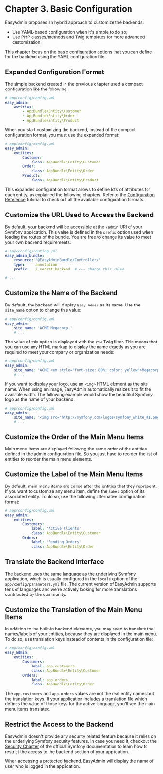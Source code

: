 Chapter 3. Basic Configuration
==============================

EasyAdmin proposes an hybrid approach to customize the backends:

  * Use YAML-based configuration when it's simple to do so;
  * Use PHP classes/methods and Twig templates for more advanced customization.

This chapter focus on the basic configuration options that you can define for
the backend using the YAML configuration file.

Expanded Configuration Format
-----------------------------

The simple backend created in the previous chapter used a compact configuration
like the following:

```yaml
# app/config/config.yml
easy_admin:
    entities:
        - AppBundle\Entity\Customer
        - AppBundle\Entity\Order
        - AppBundle\Entity\Product
```

When you start customizing the backend, instead of the compact configuration
format, you must use the expanded format:

```yaml
# app/config/config.yml
easy_admin:
    entities:
        Customer:
            class: AppBundle\Entity\Customer
        Order:
            class: AppBundle\Entity\Order
        Product:
            class: AppBundle\Entity\Product
```

This expanded configuration format allows to define lots of attributes for each
entity, as explained the following chapters. Refer to the [Configuration Reference]()
tutorial to check out all the available configuration formats.

Customize the URL Used to Access the Backend
--------------------------------------------

By default, your backend will be accessible at the `/admin` URI of your Symfony
application. This value is defined in the `prefix` option used when loading
the routes of the bundle. You are free to change its value to meet your own
backend requirements:

```yaml
# app/config/routing.yml
easy_admin_bundle:
    resource: "@EasyAdminBundle/Controller/"
    type:     annotation
    prefix:   /_secret_backend  # <-- change this value

# ...
```

Customize the Name of the Backend
---------------------------------

By default, the backend will display `Easy Admin` as its name. Use the
`site_name` option to change this value:

```yaml
# app/config/config.yml
easy_admin:
    site_name: 'ACME Megacorp.'
    # ...
```

The value of this option is displayed with the `raw` Twig filter. This means
that you can use any HTML markup to display the name exactly as you are
required to meet your company or organization needs:

```yaml
# app/config/config.yml
easy_admin:
    site_name: 'ACME <em style="font-size: 80%; color: yellow">Megacorp.</em>'
    # ...
```

If you want to display your logo, use an `<img>` HTML element as the site
name. When using an image, EasyAdmin automatically resizes it to fit the
available width. The following example would show the beautiful Symfony logo as
the name of your backend:

```yaml
# app/config/config.yml
easy_admin:
    site_name: '<img src="http://symfony.com/logos/symfony_white_01.png" />'
    # ...
```

Customize the Order of the Main Menu Items
------------------------------------------

Main menu items are displayed following the same order of the entities defined
in the admin configuration file. So you just have to reorder the list of
entities to reorder the main menu elements.

Customize the Label of the Main Menu Items
------------------------------------------

By default, main menu items are called after the entities that they represent.
If you want to customize any menu item, define the `label` option of its
associated entity. To do so, use the following alternative configuration
format:

```yaml
# app/config/config.yml
easy_admin:
    entities:
        Customers: 
            label: 'Active Clients'
            class: AppBundle\Entity\Customer
        Orders: 
            label: 'Pending Orders'
            class: AppBundle\Entity\Order
```

Translate the Backend Interface
-------------------------------

The backend uses the same language as the underlying Symfony application, which
is usually configured in the `locale` option of the `app/config/parameters.yml`
file. The current version of EasyAdmin supports tens of languages and we're
actively looking for more translations contributed by the community.

Customize the Translation of the Main Menu Items
------------------------------------------------

In addition to the built-in backend elements, you may need to translate the
names/labels of your entities, because they are displayed in the main menu.
To do so, use translation keys instead of contents in the configuration file:

```yaml
# app/config/config.yml
easy_admin:
    entities:
        Customers: 
            label: app.customers
            class: AppBundle\Entity\Customer
        Orders: 
            label: app.orders
            class: AppBundle\Entity\Order
```

The `app.customers` and `app.orders` values are not the real entity names but
the translation keys. If your application includes a translation file which
defines the value of those keys for the active language, you'll see the main
menu items translated.

Restrict the Access to the Backend
----------------------------------

EasyAdmin doesn't provide any security related feature because it relies on 
the underlying Symfony security features. In case you need it, checkout the
[Security Chapter](http://symfony.com/doc/current/book/security.html) of the
official Symfony documentation to learn how to restrict the access to the
backend section of your application.

When accessing a protected backend, EasyAdmin will display the name of user
who is logged in the application.
